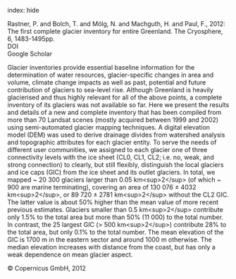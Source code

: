 index: hide

<div class="Citation">

  <div class="Citation-body">
    <div class="Citation-text">Rastner, P. and Bolch, T. and Mölg, N. and Machguth, H. and Paul, F., 2012: The first complete glacier inventory for entire Greenland. <span class="Article-journal">The Cryosphere, </span><span class="Article-volume">6, </span>1483-1495pp.</div>
    <div class="Citation-links">
      <div class="CitationLink" data-href="https://doi.org/10.5194/tc-6-1483-2012">
        <div class="CitationLink-icon CitationLink-Doi"></div>
        <div class="CitationLink-text">DOI</div>
      </div>
      <div class="CitationLink" data-href="https://scholar.google.com/scholar?q=10.5194/tc-6-1483-2012">
        <div class="CitationLink-icon CitationLink-Scholar"></div>
        <div class="CitationLink-text">Google Scholar</div>
      </div>
    </div>
  </div>
</div>

Glacier inventories provide essential baseline information for the determination of water resources, glacier-specific changes in area and volume, climate change impacts as well as past, potential and future contribution of glaciers to sea-level rise. Although Greenland is heavily glacierised and thus highly relevant for all of the above points, a complete inventory of its glaciers was not available so far. Here we present the results and details of a new and complete inventory that has been compiled from more than 70 Landsat scenes (mostly acquired between 1999 and 2002) using semi-automated glacier mapping techniques. A digital elevation model (DEM) was used to derive drainage divides from watershed analysis and topographic attributes for each glacier entity. To serve the needs of different user communities, we assigned to each glacier one of three connectivity levels with the ice sheet (CL0, CL1, CL2; i.e. no, weak, and strong connection) to clearly, but still flexibly, distinguish the local glaciers and ice caps (GIC) from the ice sheet and its outlet glaciers. In total, we mapped ~ 20 300 glaciers larger than 0.05 km&lt;sup&gt;2&lt;/sup&gt; (of which ~ 900 are marine terminating), covering an area of 130 076 ± 4032 km&lt;sup&gt;2&lt;/sup&gt;, or 89 720 ± 2781 km&lt;sup&gt;2&lt;/sup&gt; without the CL2 GIC. The latter value is about 50% higher than the mean value of more recent previous estimates. Glaciers smaller than 0.5 km&lt;sup&gt;2&lt;/sup&gt; contribute only 1.5% to the total area but more than 50% (11 000) to the total number. In contrast, the 25 largest GIC (&gt; 500 km&lt;sup&gt;2&lt;/sup&gt;) contribute 28% to the total area, but only 0.1% to the total number. The mean elevation of the GIC is 1700 m in the eastern sector and around 1000 m otherwise. The median elevation increases with distance from the coast, but has only a weak dependence on mean glacier aspect.

<div class="Citation-copy">
&copy; Copernicus GmbH, 2012
</div>